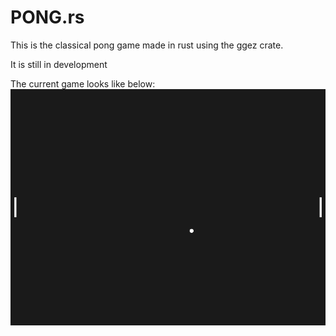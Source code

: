 # PONG.rs
This is the classical pong game made in rust using the ggez crate.

It is still in development

The current game looks like below:
![Pong game](screen.jpg)

